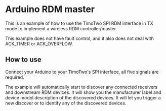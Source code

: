 # Arduino RDM master 
This is an example of how to use the TimoTwo SPI RDM interface in TX mode to implement a wireless RDM controller/master.

This example does not have fault control, and it also does not deal with ACK_TIMER or ACK_OVERFLOW.

## How to use
Connect your Arduino to your TimoTwo's SPI interface, all five signals are required.

The example will automatically start to discover any connected receivers and downstream RDM devices. It will show you the manufacturer label and device model description of the discovered devices.
It will let you trigger a new discover or to identify any of the discovered devices.
